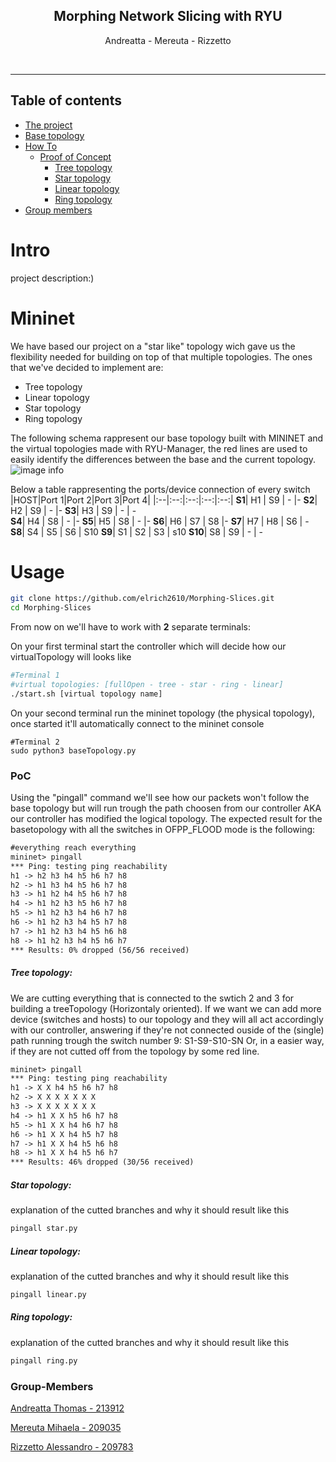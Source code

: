 <p align="center">
  <h2 align="center">Morphing Network Slicing with RYU</h2>

  <p align="center">
  Andreatta - Mereuta - Rizzetto
  </p>
</p>
<br>

---

## Table of contents
- [The project](#Intro)
- [Base topology](#Mininet)
- [How To](#Usage)
    - [Proof of Concept](#PoC)
        - [Tree topology](#Tree)
        - [Star topology](#Star)
        - [Linear topology](#Linear)
        - [Ring topology](#Ring)
- [Group members](#Group-Members)

# Intro

project description:)

# Mininet
We have based our project on a "star like" topology wich gave us the flexibility needed for building on top of that multiple topologies.
The ones that we've decided to implement are:
- Tree topology
- Linear topology
- Star topology
- Ring topology

The following schema rappresent our base topology built with MININET and the virtual topologies made with RYU-Manager, the red lines are used to easily identify the differences between the base and the current topology. 
![image info](https://raw.githubusercontent.com/elrich2610/Morphing-Slices/a3d48e770b402eb33f813cfb6ddaa3ae23aef37a/topologie.svg
)

Below a table rappresenting the ports/device connection of every switch
|HOST|Port 1|Port 2|Port 3|Port 4|
|:--|:--:|:--:|:--:|:--:|
**S1**|  H1  | S9  | -	    |-
**S2**|  H2	 | S9	 | 	 -   |-
**S3**|  H3	 | S9	 |  -  | -	
**S4**|  H4	 | S8	 | 	  -  |-
**S5**|  H5	 | S8	 | 	  -  |-
**S6**|  H6	 | S7	 | 	S8    |-
**S7**|  H7	 | H8	 | S6 | -
**S8**|  S4 | 	S5 | 	 S6   | S10
**S9**| S1 	 | 	S2 | 	S3    | s10
**S10**|  S8 | S9 | - |  -


# Usage

```bash
git clone https://github.com/elrich2610/Morphing-Slices.git
cd Morphing-Slices
```
From now on we'll have to work with **2** separate terminals:

On your first terminal start the controller which will decide how our virtualTopology will looks like
```bash
#Terminal 1
#virtual topologies: [fullOpen - tree - star - ring - linear]
./start.sh [virtual topology name]
```

On your second terminal run the mininet topology (the physical topology), once started it'll automatically connect to the mininet console
```
#Terminal 2
sudo python3 baseTopology.py
```

### PoC
Using the "pingall" command we'll see how our packets won't follow the base topology but will run trough the path 
choosen from our controller AKA our controller has modified the logical topology.
The expected result for the basetopology with all the switches in OFPP_FLOOD mode is the following:
```txt
#everything reach everything
mininet> pingall
*** Ping: testing ping reachability
h1 -> h2 h3 h4 h5 h6 h7 h8
h2 -> h1 h3 h4 h5 h6 h7 h8
h3 -> h1 h2 h4 h5 h6 h7 h8
h4 -> h1 h2 h3 h5 h6 h7 h8
h5 -> h1 h2 h3 h4 h6 h7 h8
h6 -> h1 h2 h3 h4 h5 h7 h8
h7 -> h1 h2 h3 h4 h5 h6 h8
h8 -> h1 h2 h3 h4 h5 h6 h7
*** Results: 0% dropped (56/56 received)
```

##### Tree topology:
We are cutting everything that is connected to the swtich 2 and 3 for building a treeTopology (Horizontaly oriented).
If we want we can add more device (switches and hosts) to our topology and they will all act accordingly with our controller, answering if they're not connected ouside of the (single) path running trough the switch number 9: S1-S9-S10-SN
Or, in a easier way, if they are not cutted off from the topology by some red line. 
```txt
mininet> pingall
*** Ping: testing ping reachability
h1 -> X X h4 h5 h6 h7 h8
h2 -> X X X X X X X
h3 -> X X X X X X X
h4 -> h1 X X h5 h6 h7 h8
h5 -> h1 X X h4 h6 h7 h8
h6 -> h1 X X h4 h5 h7 h8
h7 -> h1 X X h4 h5 h6 h8
h8 -> h1 X X h4 h5 h6 h7
*** Results: 46% dropped (30/56 received)
```

##### Star topology:
explanation of the cutted branches and why it should result like this
```txt
pingall star.py
```

##### Linear topology:
explanation of the cutted branches and why it should result like this
```txt
pingall linear.py
```

##### Ring topology:
explanation of the cutted branches and why it should result like this
```txt
pingall ring.py
```



### Group-Members
[Andreatta Thomas - 213912](https://github.com/ThomasAndreatta)

[Mereuta Mihaela - 209035](https://github.com/plsmiha)

[Rizzetto Alessandro - 209783](https://github.com/elrich2610)
